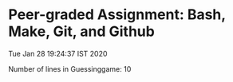 # Peer-graded Assignment: Bash, Make, Git, and Github #

Tue Jan 28 19:24:37 IST 2020

Number of lines in Guessinggame: 
10
